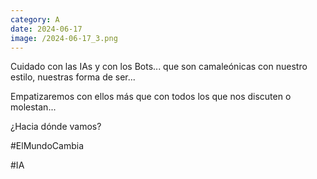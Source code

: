 ```yaml
--- 
category: A 
date: 2024-06-17 
image: /2024-06-17_3.png 
--- 
```


Cuidado con las IAs y con los Bots... que son camaleónicas con nuestro estilo, nuestras forma de ser... 

Empatizaremos con ellos más que con todos los que nos discuten o molestan...

¿Hacia dónde vamos?

#ElMundoCambia

#IA